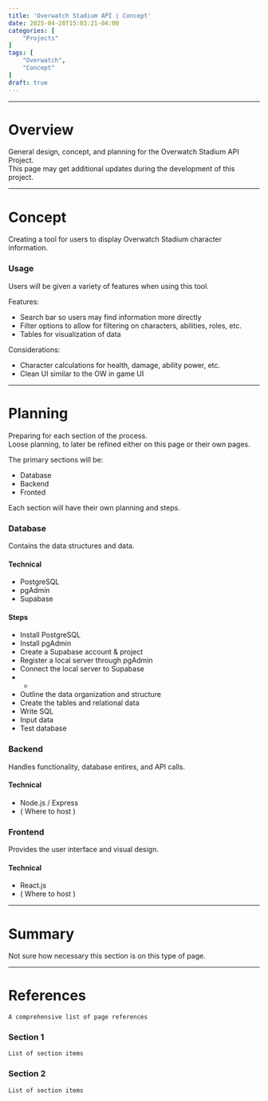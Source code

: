 ```yaml
---
title: 'Overwatch Stadium API | Concept'
date: 2025-04-28T15:03:21-04:00
categories: [
    "Projects"
]
tags: [
    "Overwatch",
    "Concept"
]
draft: true
---
```


---

# Overview
General design, concept, and planning for the Overwatch Stadium API Project.\
This page may get additional updates during the development of this project.

---

# Concept
Creating a tool for users to display Overwatch Stadium character information.

### Usage
Users will be given a variety of features when using this tool.

Features:
- Search bar so users may find information more directly
- Filter options to allow for filtering on characters, abilities, roles, etc.
- Tables for visualization of data

Considerations:
- Character calculations for health, damage, ability power, etc.
- Clean UI similar to the OW in game UI

---

# Planning
Preparing for each section of the process.\
Loose planning, to later be refined either on this page or their own pages.

The primary sections will be:
- Database
- Backend
- Fronted

Each section will have their own planning and steps.

### Database
Contains the data structures and data.

#### Technical
- PostgreSQL
- pgAdmin
- Supabase

#### Steps
- Install PostgreSQL
- Install pgAdmin
- Create a Supabase account & project
- Register a local server through pgAdmin
- Connect the local server to Supabase
- -
- Outline the data organization and structure
- Create the tables and relational data
- Write SQL
- Input data
- Test database

### Backend
Handles functionality, database entires, and API calls.

#### Technical
- Node.js / Express
- ( Where to host )

### Frontend
Provides the user interface and visual design.

#### Technical
- React.js
- ( Where to host )

---

# Summary
Not sure how necessary this section is on this type of page.

---

# References
`A comprehensive list of page references`

### Section 1
`List of section items`

### Section 2
`List of section items`
